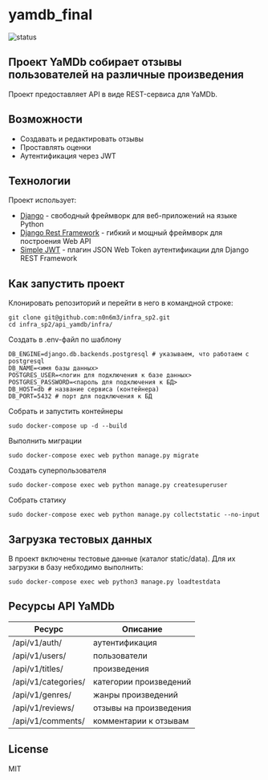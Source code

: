 # yamdb_final
![status](https://github.com/n0n6m3/yamdb_final/actions/workflows/yamdb_workflow.yml/badge.svg)

## Проект YaMDb собирает отзывы пользователей на различные произведения

Проект предоставляет API в виде REST-сервиса для YaMDb.

## Возможности

- Создавать и редактировать  отзывы
- Проставлять оценки
- Аутентификация через JWT

## Технологии

Проект использует:
- [Django](https://www.djangoproject.com/) -  свободный фреймворк для веб-приложений на языке Python
- [Django Rest Framework](https://www.django-rest-framework.org/) - гибкий и мощный фреймворк для построения Web API
- [Simple JWT](https://django-rest-framework-simplejwt.readthedocs.io) - плагин JSON Web Token аутентификации для Django REST Framework

## Как запустить проект

Клонировать репозиторий и перейти в него в командной строке:
```
git clone git@github.com:n0n6m3/infra_sp2.git
cd infra_sp2/api_yamdb/infra/
```
Создать в .env-файл по шаблону
```
DB_ENGINE=django.db.backends.postgresql # указываем, что работаем с postgresql
DB_NAME=<имя базы данных>
POSTGRES_USER=<логин для подключения к базе данных>
POSTGRES_PASSWORD=<пароль для подключения к БД>
DB_HOST=db # название сервиса (контейнера)
DB_PORT=5432 # порт для подключения к БД 
```
Собрать и запустить контейнеры
```
sudo docker-compose up -d --build
```
Выполнить миграции
```
sudo docker-compose exec web python manage.py migrate
```
Создать суперпользователя
```
sudo docker-compose exec web python manage.py createsuperuser
```
Собрать статику
```
sudo docker-compose exec web python manage.py collectstatic --no-input
```

## Загрузка тестовых данных
В проект включены тестовые данные (каталог static/data). Для их загрузки в базу небходимо выполнить:
```
sudo docker-compose exec web python3 manage.py loadtestdata
```

## Ресурсы API YaMDb

|Ресурс                             | Описание                      |
------------------------------------|-------------------------------|
|/api/v1/auth/                      | аутентификация                |
|/api/v1/users/                     | пользователи                  |
|/api/v1/titles/                    | произведения                  |
|/api/v1/categories/                | категории произведений        |
|/api/v1/genres/                    | жанры произведений            |
|/api/v1/reviews/                   | отзывы на произведения        |
|/api/v1/comments/                  | комментарии к отзывам         |


## License

MIT
